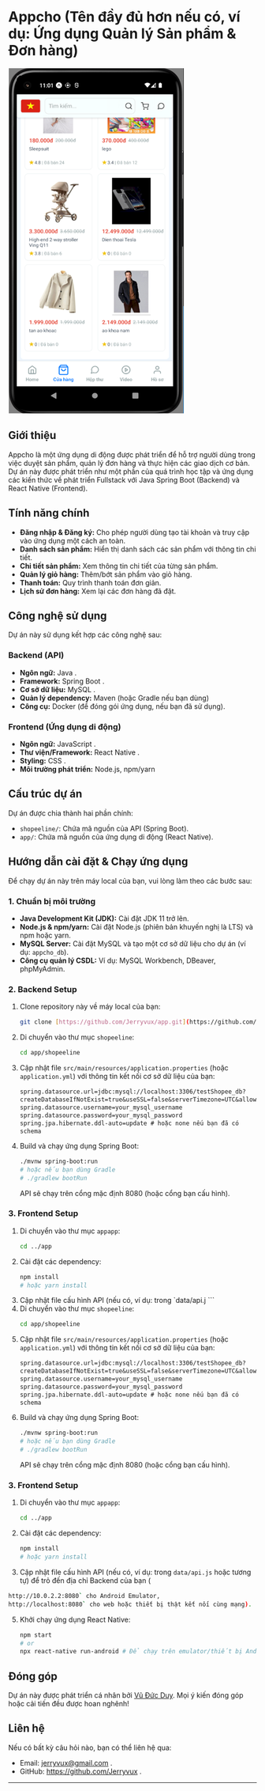 # Appcho (Tên đầy đủ hơn nếu có, ví dụ: Ứng dụng Quản lý Sản phẩm & Đơn hàng)

![Android Appcho Screenshot](https://github.com/Jerryvux/app/blob/main/src/assets/Images/appcho.png)

## Giới thiệu

Appcho là một ứng dụng di động được phát triển để hỗ trợ người dùng trong việc duyệt sản phẩm, quản lý đơn hàng và thực hiện các giao dịch cơ bản. Dự án này được phát triển như một phần của quá trình học tập và ứng dụng các kiến thức về phát triển Fullstack với Java Spring Boot (Backend) và React Native (Frontend).

## Tính năng chính

* **Đăng nhập & Đăng ký:** Cho phép người dùng tạo tài khoản và truy cập vào ứng dụng một cách an toàn.
* **Danh sách sản phẩm:** Hiển thị danh sách các sản phẩm với thông tin chi tiết.
* **Chi tiết sản phẩm:** Xem thông tin chi tiết của từng sản phẩm.
* **Quản lý giỏ hàng:** Thêm/bớt sản phẩm vào giỏ hàng.
* **Thanh toán:** Quy trình thanh toán đơn giản.
* **Lịch sử đơn hàng:** Xem lại các đơn hàng đã đặt.

## Công nghệ sử dụng

Dự án này sử dụng kết hợp các công nghệ sau:

### Backend (API)

* **Ngôn ngữ:** Java .
* **Framework:** Spring Boot .
* **Cơ sở dữ liệu:** MySQL .
* **Quản lý dependency:** Maven (hoặc Gradle nếu bạn dùng)
* **Công cụ:** Docker (để đóng gói ứng dụng, nếu bạn đã sử dụng).

### Frontend (Ứng dụng di động)

* **Ngôn ngữ:** JavaScript .
* **Thư viện/Framework:** React Native .
* **Styling:** CSS .
* **Môi trường phát triển:** Node.js, npm/yarn

## Cấu trúc dự án

Dự án được chia thành hai phần chính:
* `shopeeline/`: Chứa mã nguồn của API (Spring Boot).
* `app/`: Chứa mã nguồn của ứng dụng di động (React Native).

## Hướng dẫn cài đặt & Chạy ứng dụng

Để chạy dự án này trên máy local của bạn, vui lòng làm theo các bước sau:

### 1. Chuẩn bị môi trường

* **Java Development Kit (JDK):** Cài đặt JDK 11 trở lên.
* **Node.js & npm/yarn:** Cài đặt Node.js (phiên bản khuyến nghị là LTS) và npm hoặc yarn.
* **MySQL Server:** Cài đặt MySQL và tạo một cơ sở dữ liệu cho dự án (ví dụ: `appcho_db`).
* **Công cụ quản lý CSDL:** Ví dụ: MySQL Workbench, DBeaver, phpMyAdmin.

### 2. Backend Setup

1.  Clone repository này về máy local của bạn:
    ```bash
    git clone [https://github.com/Jerryvux/app.git](https://github.com/Jerryvux/app.git)
    ```
2.  Di chuyển vào thư mục `shopeeline`:
    ```bash
    cd app/shopeeline
    ```
3.  Cập nhật file `src/main/resources/application.properties` (hoặc `application.yml`) với thông tin kết nối cơ sở dữ liệu của bạn:
    ```properties
    spring.datasource.url=jdbc:mysql://localhost:3306/testShopee_db?createDatabaseIfNotExist=true&useSSL=false&serverTimezone=UTC&allowPublicKeyRetrieval=true
    spring.datasource.username=your_mysql_username
    spring.datasource.password=your_mysql_password
    spring.jpa.hibernate.ddl-auto=update # hoặc none nếu bạn đã có schema
    ```
4.  Build và chạy ứng dụng Spring Boot:
    ```bash
    ./mvnw spring-boot:run
    # hoặc nếu bạn dùng Gradle
    # ./gradlew bootRun
    ```
    API sẽ chạy trên cổng mặc định 8080 (hoặc cổng bạn cấu hình).

### 3. Frontend Setup

1.  Di chuyển vào thư mục `appapp`:
    ```bash
    cd ../app
    ```
2.  Cài đặt các dependency:
    ```bash
    npm install
    # hoặc yarn install
    ```
3.  Cập nhật file cấu hình API (nếu có, ví dụ: trong `data/api.j   ```
2.  Di chuyển vào thư mục `shopeeline`:
    ```bash
    cd app/shopeeline
    ```
3.  Cập nhật file `src/main/resources/application.properties` (hoặc `application.yml`) với thông tin kết nối cơ sở dữ liệu của bạn:
    ```properties
    spring.datasource.url=jdbc:mysql://localhost:3306/testShopee_db?createDatabaseIfNotExist=true&useSSL=false&serverTimezone=UTC&allowPublicKeyRetrieval=true
    spring.datasource.username=your_mysql_username
    spring.datasource.password=your_mysql_password
    spring.jpa.hibernate.ddl-auto=update # hoặc none nếu bạn đã có schema
    ```
4.  Build và chạy ứng dụng Spring Boot:
    ```bash
    ./mvnw spring-boot:run
    # hoặc nếu bạn dùng Gradle
    # ./gradlew bootRun
    ```
    API sẽ chạy trên cổng mặc định 8080 (hoặc cổng bạn cấu hình).

### 3. Frontend Setup

1.  Di chuyển vào thư mục `appapp`:
    ```bash
    cd ../app
    ```
2.  Cài đặt các dependency:
    ```bash
    npm install
    # hoặc yarn install
    ```
3.  Cập nhật file cấu hình API (nếu có, ví dụ: trong `data/api.js` hoặc tương tự) để trỏ đến địa chỉ Backend của bạn (
   ```bash
   http://10.0.2.2:8080` cho Android Emulator,
   http://localhost:8080` cho web hoặc thiết bị thật kết nối cùng mạng).
   ```
5.  Khởi chạy ứng dụng React Native:
    ```bash
    npm start
    # or
    npx react-native run-android # Để chạy trên emulator/thiết bị Android
## Đóng góp

Dự án này được phát triển cá nhân bởi [Vũ Đức Duy](https://github.com/Jerryvux). Mọi ý kiến đóng góp hoặc cải tiến đều được hoan nghênh!

## Liên hệ

Nếu có bất kỳ câu hỏi nào, bạn có thể liên hệ qua:
* Email: jerryvux@gmail.com .
* GitHub: https://github.com/Jerryvux .

---
